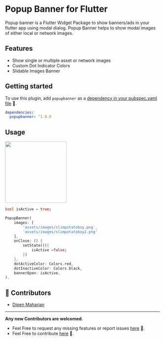 # Popup Banner for Flutter

Popup banner is a Flutter Widget Package to show banners/ads in your flutter app using modal dialog. Popup Banner helps to show modal images of either local or network images.

## Features

- Show single or multiple asset or network images
- Custom Dot Indicator Colors
- Slidable Images Banner

## Getting started

To use this plugin, add `popupbanner` as a [dependency in your pubspec.yaml file](https://flutter.dev/docs/development/platform-integration/platform-channels) 🔗.

```yaml
dependencies:
  popupbanner: ^1.0.0
```

## Usage

<img src="https://dipenmaharjan.com.np/png/popup.png" width="200">

```dart
bool isActive = true;

PopupBanner(
    images: [
        'assets/images/slimpotatoboy.png',
        'assets/images/slimpotatoboy2.png'
    ],
    onClose: () {
        setState((){
            isActive =false;
        })
    },
    dotActiveColor: Colors.red,
    dotInactiveColor: Colors.black,
    bannerOpen: isActive,
),
```

## 🚀 Contributors

- [Dipen Maharjan](https://dipenmaharjan.com.np/)

---

**Any new Contributors are welcomed.**

- Feel Free to request any missing features or report issues [here](https://github.com/slimpotatoboy/popupbanner/issues) 🔗.
- Feel Free to contribute [here](https://github.com/slimpotatoboy/popupbanner/pulls) 🔗.
